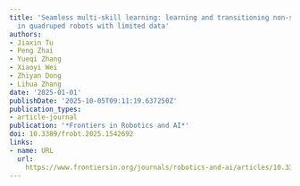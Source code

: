 ```yaml
---
title: 'Seamless multi-skill learning: learning and transitioning non-similar skills
  in quadruped robots with limited data'
authors:
- Jiaxin Tu
- Peng Zhai
- Yueqi Zhang
- Xiaoyi Wei
- Zhiyan Dong
- Lihua Zhang
date: '2025-01-01'
publishDate: '2025-10-05T09:11:19.637250Z'
publication_types:
- article-journal
publication: '*Frontiers in Robotics and AI*'
doi: 10.3389/frobt.2025.1542692
links:
- name: URL
  url: 
    https://www.frontiersin.org/journals/robotics-and-ai/articles/10.3389/frobt.2025.1542692
---
```

